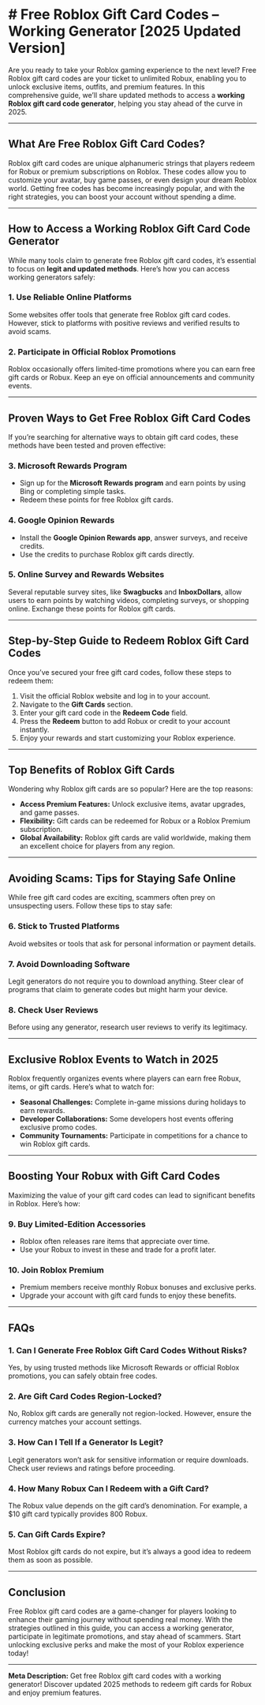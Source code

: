 # # **Free Roblox Gift Card Codes – Working Generator [2025 Updated Version]**

Are you ready to take your Roblox gaming experience to the next level? Free Roblox gift card codes are your ticket to unlimited Robux, enabling you to unlock exclusive items, outfits, and premium features. In this comprehensive guide, we’ll share updated methods to access a **working Roblox gift card code generator**, helping you stay ahead of the curve in 2025.

---

## **What Are Free Roblox Gift Card Codes?**

Roblox gift card codes are unique alphanumeric strings that players redeem for Robux or premium subscriptions on Roblox. These codes allow you to customize your avatar, buy game passes, or even design your dream Roblox world. Getting free codes has become increasingly popular, and with the right strategies, you can boost your account without spending a dime.

---

## **How to Access a Working Roblox Gift Card Code Generator**

While many tools claim to generate free Roblox gift card codes, it’s essential to focus on **legit and updated methods**. Here’s how you can access working generators safely:

### **1. Use Reliable Online Platforms**  
Some websites offer tools that generate free Roblox gift card codes. However, stick to platforms with positive reviews and verified results to avoid scams.

### **2. Participate in Official Roblox Promotions**  
Roblox occasionally offers limited-time promotions where you can earn free gift cards or Robux. Keep an eye on official announcements and community events.

---

## **Proven Ways to Get Free Roblox Gift Card Codes**

If you’re searching for alternative ways to obtain gift card codes, these methods have been tested and proven effective:  

### **3. Microsoft Rewards Program**  
- Sign up for the **Microsoft Rewards program** and earn points by using Bing or completing simple tasks.  
- Redeem these points for free Roblox gift cards.

### **4. Google Opinion Rewards**  
- Install the **Google Opinion Rewards app**, answer surveys, and receive credits.  
- Use the credits to purchase Roblox gift cards directly.

### **5. Online Survey and Rewards Websites**  
Several reputable survey sites, like **Swagbucks** and **InboxDollars**, allow users to earn points by watching videos, completing surveys, or shopping online. Exchange these points for Roblox gift cards.

---

## **Step-by-Step Guide to Redeem Roblox Gift Card Codes**

Once you’ve secured your free gift card codes, follow these steps to redeem them:

1. Visit the official Roblox website and log in to your account.
2. Navigate to the **Gift Cards** section.  
3. Enter your gift card code in the **Redeem Code** field.  
4. Press the **Redeem** button to add Robux or credit to your account instantly.  
5. Enjoy your rewards and start customizing your Roblox experience.  

---

## **Top Benefits of Roblox Gift Cards**

Wondering why Roblox gift cards are so popular? Here are the top reasons:

- **Access Premium Features:** Unlock exclusive items, avatar upgrades, and game passes.
- **Flexibility:** Gift cards can be redeemed for Robux or a Roblox Premium subscription.
- **Global Availability:** Roblox gift cards are valid worldwide, making them an excellent choice for players from any region.

---

## **Avoiding Scams: Tips for Staying Safe Online**

While free gift card codes are exciting, scammers often prey on unsuspecting users. Follow these tips to stay safe:

### **6. Stick to Trusted Platforms**  
Avoid websites or tools that ask for personal information or payment details.  

### **7. Avoid Downloading Software**  
Legit generators do not require you to download anything. Steer clear of programs that claim to generate codes but might harm your device.  

### **8. Check User Reviews**  
Before using any generator, research user reviews to verify its legitimacy.  

---

## **Exclusive Roblox Events to Watch in 2025**

Roblox frequently organizes events where players can earn free Robux, items, or gift cards. Here’s what to watch for:

- **Seasonal Challenges:** Complete in-game missions during holidays to earn rewards.
- **Developer Collaborations:** Some developers host events offering exclusive promo codes.
- **Community Tournaments:** Participate in competitions for a chance to win Roblox gift cards.

---

## **Boosting Your Robux with Gift Card Codes**

Maximizing the value of your gift card codes can lead to significant benefits in Roblox. Here’s how:

### **9. Buy Limited-Edition Accessories**  
- Roblox often releases rare items that appreciate over time.  
- Use your Robux to invest in these and trade for a profit later.

### **10. Join Roblox Premium**  
- Premium members receive monthly Robux bonuses and exclusive perks.  
- Upgrade your account with gift card funds to enjoy these benefits.  

---

## **FAQs**

### **1. Can I Generate Free Roblox Gift Card Codes Without Risks?**  
Yes, by using trusted methods like Microsoft Rewards or official Roblox promotions, you can safely obtain free codes.

### **2. Are Gift Card Codes Region-Locked?**  
No, Roblox gift cards are generally not region-locked. However, ensure the currency matches your account settings.

### **3. How Can I Tell If a Generator Is Legit?**  
Legit generators won’t ask for sensitive information or require downloads. Check user reviews and ratings before proceeding.

### **4. How Many Robux Can I Redeem with a Gift Card?**  
The Robux value depends on the gift card’s denomination. For example, a $10 gift card typically provides 800 Robux.

### **5. Can Gift Cards Expire?**  
Most Roblox gift cards do not expire, but it’s always a good idea to redeem them as soon as possible.

---

## **Conclusion**

Free Roblox gift card codes are a game-changer for players looking to enhance their gaming journey without spending real money. With the strategies outlined in this guide, you can access a working generator, participate in legitimate promotions, and stay ahead of scammers. Start unlocking exclusive perks and make the most of your Roblox experience today!  

---

**Meta Description:** Get free Roblox gift card codes with a working generator! Discover updated 2025 methods to redeem gift cards for Robux and enjoy premium features.  
